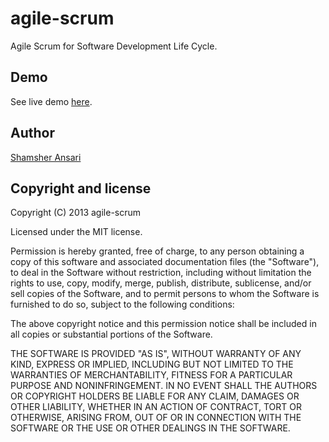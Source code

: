 agile-scrum
==================

Agile Scrum for Software Development Life Cycle.

## Demo

See live demo [here](http://shamsher31.github.io/agile-scrum/).

## Author

[Shamsher Ansari](http://about.me/shamsher)



## Copyright and license

Copyright (C) 2013 agile-scrum

Licensed under the MIT license.

Permission is hereby granted, free of charge, to any person obtaining a copy of this software and associated documentation files (the "Software"), to deal in the Software without restriction, including without limitation the rights to use, copy, modify, merge, publish, distribute, sublicense, and/or sell copies of the Software, and to permit persons to whom the Software is furnished to do so, subject to the following conditions:

The above copyright notice and this permission notice shall be included in all copies or substantial portions of the Software.

THE SOFTWARE IS PROVIDED "AS IS", WITHOUT WARRANTY OF ANY KIND, EXPRESS OR IMPLIED, INCLUDING BUT NOT LIMITED TO THE WARRANTIES OF MERCHANTABILITY, FITNESS FOR A PARTICULAR PURPOSE AND NONINFRINGEMENT. IN NO EVENT SHALL THE AUTHORS OR COPYRIGHT HOLDERS BE LIABLE FOR ANY CLAIM, DAMAGES OR OTHER LIABILITY, WHETHER IN AN ACTION OF CONTRACT, TORT OR OTHERWISE, ARISING FROM, OUT OF OR IN CONNECTION WITH THE SOFTWARE OR THE USE OR OTHER DEALINGS IN THE SOFTWARE.
